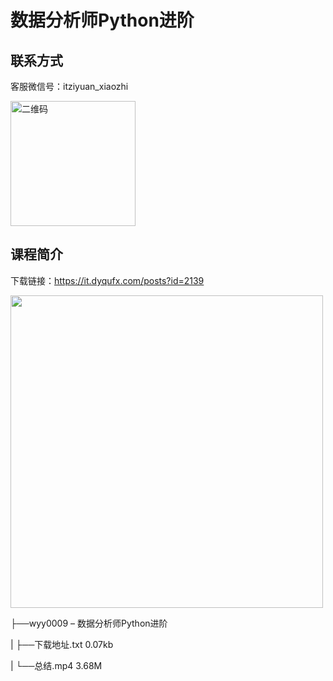 # 数据分析师Python进阶

## 联系方式

客服微信号：itziyuan_xiaozhi

<img src="https://ziyuanyun.oss-cn-guangzhou.aliyuncs.com/common/20240614073449/666b82192834a.jpg" width="200" height="200" alt="二维码">

## 课程简介

下载链接：https://it.dyqufx.com/posts?id=2139

<img src="https://ziyuanyun.oss-cn-guangzhou.aliyuncs.com/yun/20240515183658/6644904ae712e.jpg" width="500" alt="">

  ├──wyy0009 &#8211; 数据分析师Python进阶

 | ├──下载地址.txt 0.07kb

 | └──总结.mp4 3.68M

  